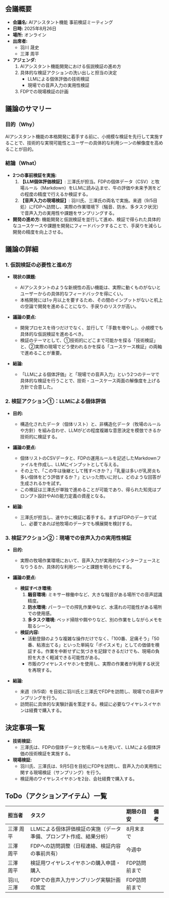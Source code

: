 ## 会議概要

*   **会議名:** AIアシスタント機能 事前検証ミーティング
*   **日時:** 2025年8月26日
*   **場所:** オンライン
*   **出席者:**
    *   羽川 晟史
    *   三澤 周平
*   **アジェンダ:**
    1.  AIアシスタント機能開発における仮説検証の進め方
    2.  具体的な検証アクションの洗い出しと担当の決定
        *   LLMによる個体評価の技術検証
        *   現場での音声入力の実用性検証
    3.  FDPでの現場検証の計画

## 議論のサマリー

### 目的（Why）

AIアシスタント機能の本格開発に着手する前に、小規模な検証を先行して実施することで、技術的な実現可能性とユーザーの具体的な利用シーンの解像度を高めることが目的。

### 結論（What）

*   **2つの事前検証を実施:**
    1.  **【LLM個体評価検証】**: 三澤氏が担当。FDPの個体データ（CSV）と牧場ルール（Markdown）をLLMに読み込ませ、牛の評価や未来予測をどの程度の精度で行えるか検証する。
    2.  **【音声入力の現場検証】**: 羽川氏、三澤氏の両名で実施。来週（9/5目処）にFDPへ訪問し、実際の作業環境下（騒音、防水、多タスク状況）で音声入力の実用性や課題をサンプリングする。
*   **開発の進め方:** 機能開発と仮説検証を並行して進め、検証で得られた具体的なユースケースや課題を開発にフィードバックすることで、手戻りを減らし開発の精度を向上させる。

## 議論の詳細

### 1. 仮説検証の必要性と進め方

*   **現状の課題:**
    *   AIアシスタントのような新規性の高い機能は、実際に動くものがないとユーザーからの具体的なフィードバックを得にくい。
    *   本格開発には1ヶ月以上を要するため、その間のインプットがないと机上の空論で開発を進めることになり、手戻りのリスクが高い。

*   **議論の要点:**
    *   開発プロセスを待つだけでなく、並行して「手数を増やし」、小規模でも具体的な仮説検証を進めるべき。
    *   検証のテーマとして、①技術的にどこまで可能かを探る「技術検証」と、②実際の現場でどう使われるかを探る「ユースケース検証」の両軸で進めることが重要。

*   **結論:**
    *   「LLMによる個体評価」と「現場での音声入力」という2つのテーマで具体的な検証を行うことで、技術・ユースケース両面の解像度を上げる方針で合意した。

### 2. 検証アクション①：LLMによる個体評価

*   **目的:**
    *   構造化されたデータ（個体リスト）と、非構造化データ（牧場のルールや方針）を組み合わせ、LLMがどの程度複雑な意思決定を模倣できるか技術的に検証する。

*   **議論の要点:**
    *   個体リストのCSVデータと、FDPの運用ルールを記述したMarkdownファイルを作成し、LLMにインプットとして与える。
    *   その上で、「この牛は後継として残すべきか？」「乳量は多いが乳房炎も多い個体をどう評価するか？」といった問いに対し、どのような回答が生成されるかを試す。
    *   この検証は三澤氏が単独で進めることが可能であり、得られた知見はプロンプト設計やAIの能力定義の資産となる。

*   **結論:**
    *   三澤氏が担当し、速やかに検証に着手する。まずはFDPのデータで試し、必要であれば他牧場のデータでも横展開を検討する。

### 3. 検証アクション②：現場での音声入力の実用性検証

*   **目的:**
    *   実際の牧場作業環境において、音声入力が実用的なインターフェースとなりうるか、具体的な利用シーンと課題を明らかにする。

*   **議論の要点:**
    *   **検証すべき環境:**
        1.  **騒音環境:** ミキサー稼働中など、大きな騒音がある場所での音声認識精度。
        2.  **防水環境:** パーラーでの搾乳作業中など、水濡れの可能性がある場所での使用感。
        3.  **多タスク環境:** ベッド掃除や餌やりなど、別の作業をしながらメモを取るシーン。
    *   **検証内容:**
        *   活動登録のような複雑な操作だけでなく、「100番、足痛そう」「50番、粘液出てる」といった単純な「ボイスメモ」としての価値を検証する。作業を中断せずに気づきを記録できるだけでも、現場の負担を大きく軽減できる可能性がある。
        *   市販のワイヤレスイヤホンを使用し、実際の作業者が利用する状況を再現する。

*   **結論:**
    *   来週（9/5頃）を目処に羽川氏と三澤氏でFDPを訪問し、現場での音声サンプリングを行う。
    *   訪問前に具体的な実験計画を策定する。検証に必要なワイヤレスイヤホンは経費で購入する。

## 決定事項一覧

*   **技術検証:**
    *   三澤氏は、FDPの個体データと牧場ルールを用いて、LLMによる個体評価の技術検証を実施する。
*   **現場検証:**
    *   羽川氏、三澤氏は、9月5日を目処にFDPを訪問し、音声入力の実用性に関する現場検証（サンプリング）を行う。
    *   検証用のワイヤレスイヤホンを2台、会社経費で購入する。

## ToDo（アクションアイテム）一覧

| 担当者 | タスク | 期限の目安 | 備考 |
| :--- | :--- | :--- | :--- |
| 三澤 周平 | LLMによる個体評価検証の実施（データ準備、プロンプト作成、結果分析） | 8月末まで | |
| 三澤　周平 | FDPへの訪問調整（日程連絡、検証内容の事前共有） | 今週中 | |
| 三澤　周平 | 検証用ワイヤレスイヤホンの購入申請・購入 | FDP訪問前まで | |
| 羽川, 三澤 | FDPでの音声入力サンプリング実験計画の策定 | FDP訪問前まで | |
